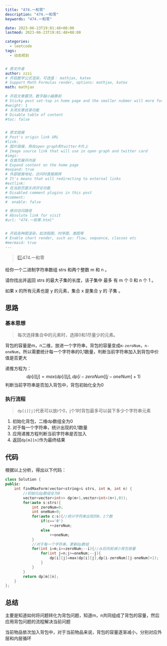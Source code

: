 ```yaml
---
title: "474.一和零"
description: "474.一和零"
keywords: "474.一和零"

date: 2023-06-23T19:01:48+08:00
lastmod: 2023-06-23T19:01:48+08:00

categories:
  - leetcode
tags:
  - 动态规划


# 原文作者
author: zzzi
# 开启数学公式渲染，可选值： mathjax, katex
# Support Math Formulas render, options: mathjax, katex
math: mathjax

# 开启文章置顶，数字越小越靠前
# Sticky post set-top in home page and the smaller nubmer will more forward.
#weight: 1
# 关闭文章目录功能
# Disable table of content
#toc: false


# 原文链接
# Post's origin link URL
#link:
# 图片链接，用在open graph和twitter卡片上
# Image source link that will use in open graph and twitter card
#imgs:
# 在首页展开内容
# Expand content on the home page
#expand: true
# 外部链接地址，访问时直接跳转
# It's means that will redirecting to external links
#extlink:
# 在当前页面关闭评论功能
# Disabled comment plugins in this post
#comment:
#  enable: false

# 绝对访问路径
# Absolute link for visit
#url: "474.一和零.html"


# 开启各种图渲染，如流程图、时序图、类图等
# Enable chart render, such as: flow, sequence, classes etc
#mermaid: true
---
```


>:one:474.一和零

给你一个二进制字符串数组 strs 和两个整数 m 和 n 。

请你找出并返回 strs 的最大子集的长度，该子集中 最多 有 m 个 0 和 n 个 1 。

如果 x 的所有元素也是 y 的元素，集合 x 是集合 y 的 子集 。

<!--more-->

## 思路

### 基本思想

> 每次选择集合中的元素时，选择0和1尽量少的元素。

背包的容量是m，n二维，放进一个字符串，背包的容量变成`m-zeroNum`，`n-oneNum`，所以需要统计每一个字符串的0,1数量，判断当前字符串加入到背包中价值是否更大

递推方程为：
$$
dp[i][j]=max(dp[i][j],dp[i-zeroNum][j-oneNum]+1)
$$
判断当前字符串是否加入背包中，背包初始化全为0

### 执行流程

> `dp[i][j]`代表可以放i个0，j个1时背包最多可以装下多少个字符串元素

1. 初始化背包，二维dp数组全为0
2. 对于每一个字符串，统计出现的0,1数量
3. 应用递推方程判断当前字符串是否加入
4. 返回`dp[m][n]`作为最终结果

## 代码

根据以上分析，得出以下代码：

~~~C++
class Solution {
public:
    int findMaxForm(vector<string>& strs, int m, int n) {
        //初始化dp数组全为0
        vector<vector<int>> dp(m+1,vector<int>(n+1,0));
        for(auto s:strs){
            int zeroNum=0;
            int oneNum=0;
            for(auto c:s){//统计字符串出现的0，1个数
                if(c=='0')
                    ++zeroNum;
                else
                    ++oneNum;
            }
            //对于每一个字符串，更新dp数组
            for(int i=m;i>=zeroNum;--i){//从后向前减小背包容量
                for(int j=n;j>=oneNum;--j){
                    dp[i][j]=max(dp[i][j],dp[i-zeroNum][j-oneNum]+1);
                }
            }
        }
        return dp[m][n];
    }
};
~~~

## 总结

主要是知道如何将问题转化为背包问题，知道m，n共同组成了背包的容量，然后应用背包问题的流程解决当前问题

当前物品依次加入背包中，对于当前物品来说，背包的容量逐渐减小，分别对应外层和内层循环
